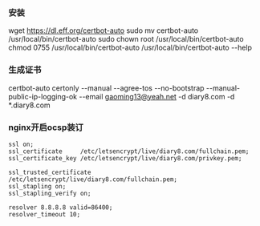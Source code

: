 ### 安装
wget https://dl.eff.org/certbot-auto
sudo mv certbot-auto /usr/local/bin/certbot-auto
sudo chown root /usr/local/bin/certbot-auto
chmod 0755 /usr/local/bin/certbot-auto
/usr/local/bin/certbot-auto --help

### 生成证书
certbot-auto certonly --manual --agree-tos --no-bootstrap --manual-public-ip-logging-ok --email gaoming13@yeah.net -d diary8.com -d *.diary8.com

### nginx开启ocsp装订

```
ssl on;
ssl_certificate     /etc/letsencrypt/live/diary8.com/fullchain.pem;
ssl_certificate_key /etc/letsencrypt/live/diary8.com/privkey.pem;

ssl_trusted_certificate /etc/letsencrypt/live/diary8.com/fullchain.pem;
ssl_stapling on;
ssl_stapling_verify on;

resolver 8.8.8.8 valid=86400;
resolver_timeout 10;
```